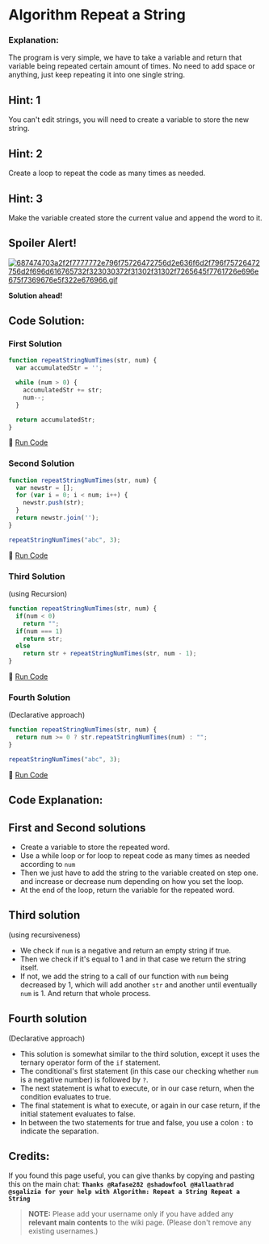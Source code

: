 # Algorithm Repeat a String

### Explanation:

The program is very simple, we have to take a variable and return that variable being repeated certain amount of times. No need to add space or anything, just keep repeating it into one single string.

## Hint: 1

You can't edit strings, you will need to create a variable to store the new string.

## Hint: 2

Create a loop to repeat the code as many times as needed.

## Hint: 3

Make the variable created store the current value and append the word to it.

## Spoiler Alert!

[![687474703a2f2f7777772e796f75726472756d2e636f6d2f796f75726472756d2f696d616765732f323030372f31302f31302f7265645f7761726e696e675f7369676e5f322e676966.gif](https://files.gitter.im/FreeCodeCamp/Wiki/nlOm/thumb/687474703a2f2f7777772e796f75726472756d2e636f6d2f796f75726472756d2f696d616765732f323030372f31302f31302f7265645f7761726e696e675f7369676e5f322e676966.gif)](https://files.gitter.im/FreeCodeCamp/Wiki/nlOm/687474703a2f2f7777772e796f75726472756d2e636f6d2f796f75726472756d2f696d616765732f323030372f31302f31302f7265645f7761726e696e675f7369676e5f322e676966.gif)

**Solution ahead!**

## Code Solution:

### First Solution

```javascript
function repeatStringNumTimes(str, num) {
  var accumulatedStr = '';

  while (num > 0) {
    accumulatedStr += str;
    num--;
  }

  return accumulatedStr;
}
```

:rocket: [Run Code](https://repl.it/CLjU/19)

### Second Solution

```javascript
function repeatStringNumTimes(str, num) {
  var newstr = [];
  for (var i = 0; i < num; i++) {
    newstr.push(str);
  }
  return newstr.join('');
}

repeatStringNumTimes("abc", 3);
```

:rocket: [Run Code](https://repl.it/CLjU/20)

### Third Solution

(using Recursion)

```javascript
function repeatStringNumTimes(str, num) {
  if(num < 0)
    return "";
  if(num === 1)
    return str;
  else
    return str + repeatStringNumTimes(str, num - 1);
}
```

:rocket: [Run Code](https://repl.it/CLjU/21)

### Fourth Solution

(Declarative approach)

```javascript
function repeatStringNumTimes(str, num) {
  return num >= 0 ? str.repeatStringNumTimes(num) : "";
}

repeatStringNumTimes("abc", 3);
```

:rocket: [Run Code](https://repl.it/CLjU/22)

## Code Explanation:

## First and Second solutions

- Create a variable to store the repeated word.
- Use a while loop or for loop to repeat code as many times as needed according to `num`
- Then we just have to add the string to the variable created on step one. and increase or decrease num depending on how you set the loop.
- At the end of the loop, return the variable for the repeated word.

## Third solution

(using recursiveness)

- We check if `num` is a negative and return an empty string if true.
- Then we check if it's equal to 1 and in that case we return the string itself.
- If not, we add the string to a call of our function with `num` being decreased by 1, which will add another `str` and another until eventually `num` is 1\. And return that whole process.

## Fourth solution

(Declarative approach)

- This solution is somewhat similar to the third solution, except it uses the ternary operator form of the `if` statement.
- The conditional's first statement (in this case our checking whether `num` is a negative number) is followed by `?`.
- The next statement is what to execute, or in our case return, when the condition evaluates to true.
- The final statement is what to execute, or again in our case return, if the initial statement evaluates to false.
- In between the two statements for true and false, you use a colon `:` to indicate the separation.

## Credits:

If you found this page useful, you can give thanks by copying and pasting this on the main chat: **`Thanks @Rafase282 @shadowfool @Hallaathrad @sgalizia for your help with Algorithm: Repeat a String Repeat a String`**

> **NOTE:** Please add your username only if you have added any **relevant main contents** to the wiki page. (Please don't remove any existing usernames.)
